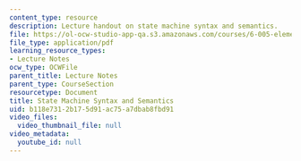 ```yaml
---
content_type: resource
description: Lecture handout on state machine syntax and semantics.
file: https://ol-ocw-studio-app-qa.s3.amazonaws.com/courses/6-005-elements-of-software-construction-fall-2008/b118e7312b175d91ac75a7dbab8fbd91_MIT6_005f08_lec_state_machine.pdf
file_type: application/pdf
learning_resource_types:
- Lecture Notes
ocw_type: OCWFile
parent_title: Lecture Notes
parent_type: CourseSection
resourcetype: Document
title: State Machine Syntax and Semantics
uid: b118e731-2b17-5d91-ac75-a7dbab8fbd91
video_files:
  video_thumbnail_file: null
video_metadata:
  youtube_id: null
---
```

